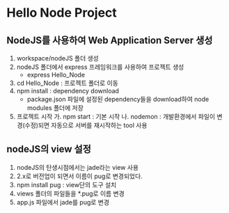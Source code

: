 # Hello Node Project
## NodeJS를 사용하여 Web Application Server 생성
1. workspace/nodeJS 폴더 생성
2. nodeJS 폴더에서 express 프레임워크를 사용하여 프로젝트 생성
    - express Hello_Node
3. cd Hello_Node : 프로젝트 폴더로 이동
4. npm install : dependency download
    - package.json 파일에 설정된 dependency들을 download하여 node modules 폴더에 저장
5. 프로젝트 시작
    가. npm start : 기본 시작
    나. nodemon : 개발환경에서 파일이 변경(수정)되면 자동으로 서버를 재시작하는 tool 사용

## nodeJS의 view 설정
1. nodeJS의 탄생시점에서는 jade라는 view 사용
2. 2.x로 버전업이 되면서 이름이 pug로 변경되었다.
3. npm install pug : view단의 도구 설치
4. views 폴더의 파일들을 *.pug로 이름 변경
5. app.js 파일에서 jade를 pug로 변경